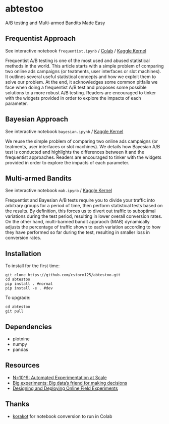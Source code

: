 # abtestoo
A/B testing and Multi-armed Bandits Made Easy

## Frequentist Approach

See interactive notebook `frequentist.ipynb` / [Colab](https://colab.research.google.com/github/cstorm125/abtest/blob/master/frequentist_colab.ipynb) / [Kaggle Kernel](https://www.kaggle.com/cstorm3000/frequestist-a-b-testing-from-scratch?scriptVersionId=13219640)

Frequentist A/B testing is one of the most used and abused statistical methods in the world. This article starts with a simple problem of comparing two online ads campaigns (or teatments, user interfaces or slot machines). It outlines several useful statistical concepts and how we exploit them to solve our problem. At the end, it acknowledges some common pitfalls we face when doing a frequentist A/B test and proposes some possible solutions to a more robust A/B testing. Readers are encouraged to tinker with the widgets provided in order to explore the impacts of each parameter.

## Bayesian Approach

See interactive notebook `bayesian.ipynb` / [Kaggle Kernel](https://www.kaggle.com/cstorm3000/bayesian-a-b-testing-from-scratch)

We reuse the simple problem of comparing two online ads campaigns (or teatments, user interfaces or slot machines). We details how Bayesian A/B test is conducted and highlights the differences between it and the frequentist approaches. Readers are encouraged to tinker with the widgets provided in order to explore the impacts of each parameter.

## Multi-armed Bandits

See interactive notebook `mab.ipynb` / [Kaggle Kernel](https://www.kaggle.com/cstorm3000/multi-armed-bandits-from-scratch)

Frequentist and Bayesian A/B tests require you to divide your traffic into arbitrary groups for a period of time, then perform statistical tests based on the results. By definition, this forces us to divert out traffic to suboptimal variations during the test period, resulting in lower overall conversion rates. On the other hand, multi-barmed bandit appraoch (MAB) dynamically adjusts the percentage of traffic shown to each variation according to how they have performed so far during the test, resulting in smaller loss in conversion rates.

## Installation

To install for the first time:

```
git clone https://github.com/cstorm125/abtestoo.git
cd abtestoo
pip install . #normal
pip install -e . #dev
```

To upgrade:
```
cd abtestoo
git pull
```

## Dependencies
* plotnine
* numpy
* pandas


## Resources
* [N=10^9: Automated Experimentation at Scale](https://www.slideshare.net/optimizely/opti-con-2014-automated-experimentation-at-scale)
* [Big experiments: Big data’s friend for making decisions](https://www.facebook.com/notes/facebook-data-science/big-experiments-big-datas-friend-for-making-decisions/10152160441298859/)
* [Designing and Deploying Online Field Experiments](https://research.fb.com/publications/designing-and-deploying-online-field-experiments/)

## Thanks
* [korakot](https://github.com/korakot) for notebook conversion to run in Colab
